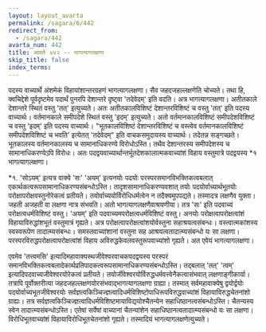 ```yaml
---
layout: layout_avarta
permalink: /sagara/6/442
redirect_from:
  - /sagara/442
avarta_num: 442
title: आवर्तः ४४२ -- भागत्यागलक्षणा
skip_title: false
index_terms: 
---
```


पदस्य वाच्यार्थे अंशमेकं विहायांशान्तरग्रहणं भागत्यागलक्षणा।
सैव जहदजहल्लक्षणेति चोच्यते। तथा हि, क्वचिद्देशे पूर्वदृष्टमेव पदार्थं पुनरपि
देशान्तरे दृष्ट्वा 'तदेवेदम्' इति वदति। अत्र भागत्यागलक्षणा। अतीतकाले देशान्तरे स्थितं वस्तु 'तत्' इत्युच्यते। अतः अतीतकालविशिष्टं
देशान्तरविशिष्टं च वस्तु 'तत्' इति पदस्य वाच्यार्थः। वर्तमानकाले समीपदेशे स्थितं वस्तु 'इदम्' इत्युच्यते। अतो वर्तमानकालविशिष्टं समीपदेशविशिष्टं च वस्तु 'इदम्' इति पदस्य वाच्यार्थः। "भूतकालविशिष्टं
देशान्तरविशिष्टं च वस्त्वेव वर्तमानकालविशिष्टं समीपदेशविशिष्टं च भवति'
इत्येतत् 'तदेवेदम्" इति वाचकसमुदायस्य वाच्यार्थः। तदेतन्न सङ्गच्छते। भूतकालस्य वर्तमानकालस्य च सामानाधिकरण्ये विरोधोऽस्ति। तथैव देशान्तरस्य
समीपदेशस्य च सामानाधिकरण्येऽपि विरोधः। अतः पदद्वयवाच्यार्थान्तर्भूतदेशकालात्मकवाच्यांशं विहाय वस्तुमात्रे पदद्वयस्य *१ भागत्यागलक्षणा।

<div class="footnote" markdown="1">
*१. 'सोऽयम्' इत्यत्र वाक्ये 'सः' 'अयम्' इत्यनयोः पदयोः परस्परसमानविभक्तिकत्वबलात् एकार्थकत्वरूपसामानाधिकरण्यसंबन्धोऽस्ति। तादृशसामानाधिकरण्यवशात् तयोः पदयोर्वाच्यार्थभूतयोः परोक्षापरोक्षवस्तुनोरेकत्वं प्रतीयते। तयोर्वाच्ययोर्विरोधिधर्मत्वेन न तदैक्यमुपपद्यते। तस्मादत्र लक्षणैव युक्ता। जहती अजहती वा लक्षणा नात्र संभवति। अतो भागत्यागलक्षणैवाश्रयणीया। तत्र 'सः' इति
पदवाच्यं परोक्षत्वधर्मविशिष्टं वस्तु। 'अयम्' इति पदवाच्यमपरोक्षत्वधर्मविशिष्टं वस्तु।
अनयोः परोक्षत्वापरोक्षत्वांशं विहायाविरुद्धांशभूतं वस्तुमात्रं गृह्यते। अत्र परोक्षत्वापरोक्षत्वांशयोर्वस्तुना सहाश्रयत्वसंबन्धः। वस्त्वात्मकांशस्य स्वस्वरूपेण तादात्म्यसंबन्धः।
समस्तवाच्यांशानां वस्तुना सह आश्रयत्वतादात्म्यसंबन्धो यः सा लक्षणा। परस्परविरुद्धपरोक्षत्वापरोक्षत्वांशं विहाय अविरुद्धकेवलवस्तुरूपवाच्यांशो गृह्यते। अत एवेयं
भागत्यागलक्षणा।

एवमेव 'तत्त्वमसि' इत्यादिमहावाक्यस्थजीवेश्वरवाचकपदद्वयस्य परस्परं समानविभक्तिकत्वबलादेकार्थप्रतिपादकत्वरूपसामानाधिकरण्यसंबन्धोऽस्ति। तद्बलात् 'तत्'
'त्वम्' इत्यादिपदवाच्यजीवेश्वरयोरेकत्वं प्रतीयते। तयोर्जीवेश्वरयोर्विरुद्धधर्मवत्त्वेनैकत्वासंभवात् लक्षणाङ्गीकार्या। तत्रापि पूर्वोक्तरीत्या जहदजहल्लक्षणयोरसंभवाद्भागत्यागलक्षणा
ग्राह्या। तस्मात् सर्वमहावाक्येषु द्वयोर्द्वयोः पदयोर्वाच्यभूतजीवेश्वरयोः सर्वज्ञत्वकिञ्चिज्ज्ञत्वादिधर्मविशिष्टोपाधिरूपविरुद्धवाच्यांशं विहायाविरुद्धचेतनांशो ग्राह्यः। तत्र सर्वज्ञत्वकिञ्चिज्ज्ञत्वादिधर्मविशिष्टमायाविद्ययोश्चैतन्येन सहाधिष्ठानत्वसंबन्धोऽस्ति। चैतन्यस्य स्वेन
तादात्म्यसंबन्धोऽस्ति। एतेषां सर्वेषां वाच्यानां चैतन्यांशेन सहाधिष्ठानत्वतादात्म्यसंबन्धो
यः सा लक्षणा। विरोधिभूतवाच्यांशं विहायाविरोधिभूतचेतनांशो गृह्यते। तस्मादियं
भागत्यागलक्षणेत्युच्यते।
</div>